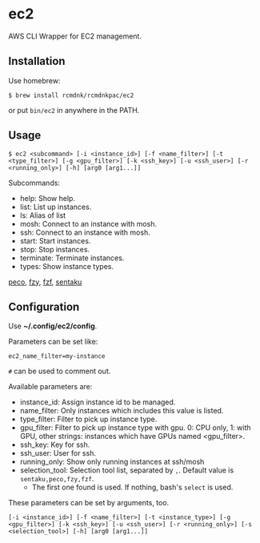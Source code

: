 # ec2
AWS CLI Wrapper for EC2 management.

## Installation

Use homebrew:

    $ brew install rcmdnk/rcmdnkpac/ec2

or put `bin/ec2` in anywhere in the PATH.

## Usage

    $ ec2 <subcommand> [-i <instance_id>] [-f <name_filter>] [-t <type_filter>] [-g <gpu_filter>] [-k <ssh_key>] [-u <ssh_user>] [-r <running_only>] [-h] [arg0 [arg1...]]

Subcommands:

* help: Show help.
* list: List up instances.
* ls: Alias of list
* mosh: Connect to an instance with mosh.
* ssh: Connect to an instance with mosh.
* start: Start instances.
* stop: Stop instances.
* terminate: Terminate instances.
* types: Show instance types.


[peco](https://github.com/peco/peco), [fzy](https://github.com/jhawthorn/fzy), [fzf](https://github.com/junegunn/fzf), [sentaku](https://github.com/rcmdnk/sentaku/)




## Configuration

Use **~/.config/ec2/config**.

Parameters can be set like:

    ec2_name_filter=my-instance

`#` can be used to comment out.

Available parameters are:

* instance_id: Assign instance id to be managed.
* name_filter: Only instances which includes this value is listed.
* type_filter: Filter to pick up instance type.
* gpu_filter: Filter to pick up instance type with gpu. 0: CPU only, 1: with GPU, other strings: instances which have GPUs named <gpu_filter>.
* ssh_key: Key for ssh.
* ssh_user: User for ssh.
* running_only: Show only running instances at ssh/mosh
* selection_tool: Selection tool list, separated by `,`. Default value is `sentaku,peco,fzy,fzf`.
    * The first one found is used. If nothing, bash's `select` is used.

These parameters can be set by arguments, too.

    [-i <instance_id>] [-f <name_filter>] [-t <instance_type>] [-g <gpu_filter>] [-k <ssh_key>] [-u <ssh_user>] [-r <running_only>] [-s <selection_tool>] [-h] [arg0 [arg1...]]
